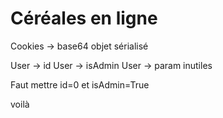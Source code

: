 # Céréales en ligne

Cookies -> base64 objet sérialisé

User -> id
User -> isAdmin
User -> param inutiles

Faut mettre id=0 et isAdmin=True


voilà
